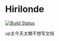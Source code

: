# Hirilonde

[![Build Status](https://travis-ci.org/au9ustine/hirilonde.svg?branch=master)](https://travis-ci.org/au9ustine/hirilonde)

up主今天太懒不想写文档
